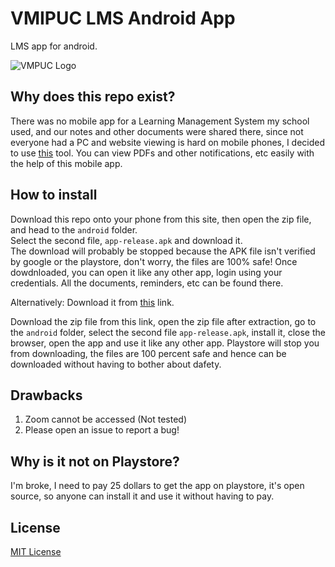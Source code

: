 
# VMIPUC LMS Android App
LMS app for android.

![VMPUC Logo](https://cdn.discordapp.com/attachments/952892338060005437/983799602631307325/logo_1.png)

## Why does this repo exist?
There was no mobile app for a Learning Management System my school used, and our notes and other documents were shared there, since not everyone had a PC and website viewing is hard on mobile phones, I decided to use [this](https://www.webintoapp.com/app-maker) tool. You can view PDFs and other notifications, etc easily with the help of this mobile app.

## How to install
Download this repo onto your phone from this site, then open the zip file, and head to the `android` folder. \
Select the second file, `app-release.apk` and download it. \
The download will probably be stopped because the APK file isn't verified by google or the playstore, don't worry, the files are 100% safe! 
Once dowdnloaded, you can open it like any other app, login using your credentials. All the documents, reminders, etc can be found there.


Alternatively:
Download it from [this](https://megafile.cc/8y1q/vmipuc-lms-10.zip) link. 

Download the zip file from this link, open the zip file after extraction, go to the `android` folder, select the second file `app-release.apk`, install it, close the browser, open the app and use it like any other app. Playstore will stop you from downloading, the files are 100 percent safe and hence can be downloaded without having to bother about dafety.

## Drawbacks
1. Zoom cannot be accessed (Not tested)
2. Please open an issue to report a bug!

## Why is it not on Playstore?
I'm broke, I need to pay 25 dollars to get the app on playstore, it's open source, so anyone can install it and use it without having to pay.

## License
[MIT License](https://mit-license.org/)
